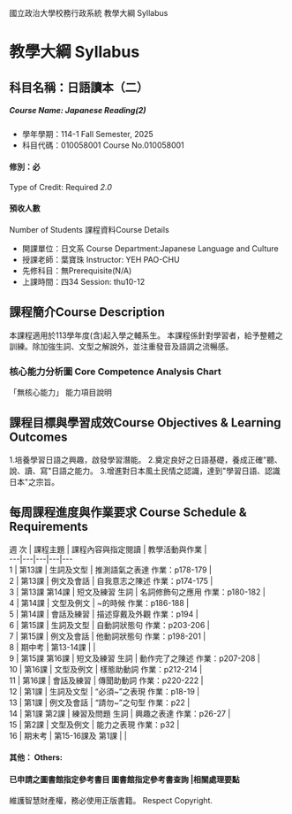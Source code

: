 國立政治大學校務行政系統 教學大綱 Syllabus
# 教學大綱 Syllabus
##  科目名稱：日語讀本（二）
#####  Course Name: Japanese Reading(2)
  * 學年學期：114-1 Fall Semester, 2025 
  * 科目代碼：010058001 Course No.010058001
#### 修別：必
Type of Credit: Required 
_2.0_
#### 預收人數
Number of Students
課程資料Course Details
  * 開課單位：日文系 Course Department:Japanese Language and Culture 
  * 授課老師：葉寶珠 Instructor: YEH PAO-CHU 
  * 先修科目：無Prerequisite(N/A)
  * 上課時間：四34 Session: thu10-12
##  課程簡介Course Description
本課程適用於113學年度(含)起入學之輔系生。
本課程係針對學習者，給予整體之訓練。除加強生詞、文型之解說外，並注重發音及語調之流暢感。
###  核心能力分析圖 Core Competence Analysis Chart
「無核心能力」 
能力項目說明
##  課程目標與學習成效Course Objectives & Learning Outcomes 
1.培養學習日語之興趣，啟發學習潛能。
2.奠定良好之日語基礎，養成正確"聽、說、讀、寫"日語之能力。
3.增進對日本風土民情之認識，達到"學習日語、認識日本"之宗旨。
##  每周課程進度與作業要求 Course Schedule & Requirements
週 次 |  課程主題 |  課程內容與指定閱讀 |  教學活動與作業 |   
---|---|---|---|---  
1 |  第13課 |  生詞及文型 |  推測語氣之表達 作業：p178-179 |   
2 |  第13課 |  例文及會話 |  自我意志之陳述 作業：p174-175 |   
3 |  第13課 第14課 |  短文及練習 生詞 |  名詞修飾句之應用 作業：p180-182 |   
4 |  第14課 |  文型及例文 |  ~的時候 作業：p186-188 |   
5 |  第14課 |  會話及練習 |  描述穿戴及外觀 作業：p194 |   
6 |  第15課 |  生詞及文型 |  自動詞狀態句 作業：p203-206 |   
7 |  第15課 |  例文及會話 |  他動詞狀態句 作業：p198-201 |   
8 |  期中考 |  第13-14課 |  |   
9 |  第15課 第16課 |  短文及練習 生詞 |  動作完了之陳述 作業：p207-208 |   
10 |  第16課 |  文型及例文 |  樣態助動詞 作業：p212-214 |   
11 |  第16課 |  會話及練習 |  傳聞助動詞 作業：p220-222 |   
12 |  第1課 |  生詞及文型 |  “必須~”之表現 作業：p18-19 |   
13 |  第1課 |  例文及會話 |  “請勿~”之句型 作業：p22 |   
14 |  第1課 第2課 |  練習及問題 生詞 |  興趣之表達 作業：p26-27 |   
15 |  第2課 |  文型及例文 |  能力之表現 作業：p32 |   
16 |  期末考 |  第15-16課及 第1課 |  |   
####  其他： Others:
####  已申請之圖書館指定參考書目  圖書館指定參考書查詢 |相關處理要點
維護智慧財產權，務必使用正版書籍。 Respect Copyright.